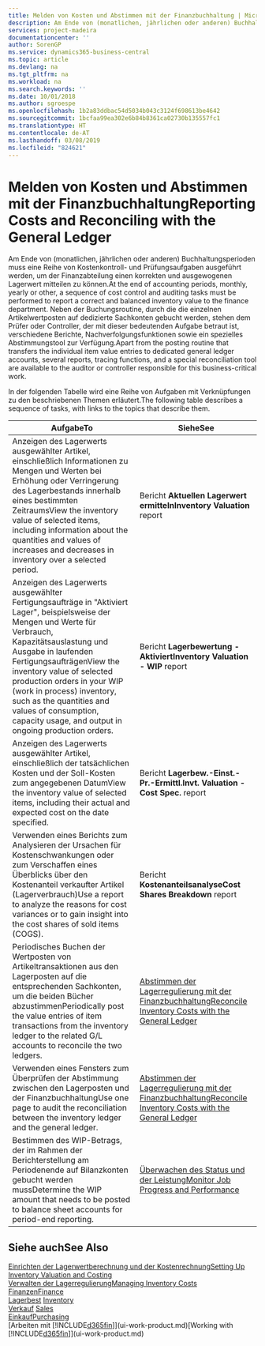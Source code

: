 ```yaml
---
title: Melden von Kosten und Abstimmen mit der Finanzbuchhaltung | Microsoft Docs
description: Am Ende von (monatlichen, jährlichen oder anderen) Buchhaltungsperioden muss eine Reihe von Kostenkontroll- und Prüfungsaufgaben ausgeführt werden, um der Finanzabteilung einen korrekten und ausgewogenen Lagerwert mitteilen zu können. Neben der Buchungsroutine, durch die die einzelnen Artikelwertposten auf dedizierte Sachkonten gebucht werden, stehen dem Prüfer oder Controller, der mit dieser bedeutenden Aufgabe betraut ist, verschiedene Berichte, Nachverfolgungsfunktionen sowie ein spezielles Abstimmungstool zur Verfügung.
services: project-madeira
documentationcenter: ''
author: SorenGP
ms.service: dynamics365-business-central
ms.topic: article
ms.devlang: na
ms.tgt_pltfrm: na
ms.workload: na
ms.search.keywords: ''
ms.date: 10/01/2018
ms.author: sgroespe
ms.openlocfilehash: 1b2a83ddbac54d5034b043c3124f698613be4642
ms.sourcegitcommit: 1bcfaa99ea302e6b84b8361ca02730b135557fc1
ms.translationtype: HT
ms.contentlocale: de-AT
ms.lasthandoff: 03/08/2019
ms.locfileid: "824621"
---
```

# <a name="reporting-costs-and-reconciling-with-the-general-ledger"></a><span data-ttu-id="9af1d-104">Melden von Kosten und Abstimmen mit der Finanzbuchhaltung</span><span class="sxs-lookup"><span data-stu-id="9af1d-104">Reporting Costs and Reconciling with the General Ledger</span></span>
<span data-ttu-id="9af1d-105">Am Ende von (monatlichen, jährlichen oder anderen) Buchhaltungsperioden muss eine Reihe von Kostenkontroll- und Prüfungsaufgaben ausgeführt werden, um der Finanzabteilung einen korrekten und ausgewogenen Lagerwert mitteilen zu können.</span><span class="sxs-lookup"><span data-stu-id="9af1d-105">At the end of accounting periods, monthly, yearly or other, a sequence of cost control and auditing tasks must be performed to report a correct and balanced inventory value to the finance department.</span></span> <span data-ttu-id="9af1d-106">Neben der Buchungsroutine, durch die die einzelnen Artikelwertposten auf dedizierte Sachkonten gebucht werden, stehen dem Prüfer oder Controller, der mit dieser bedeutenden Aufgabe betraut ist, verschiedene Berichte, Nachverfolgungsfunktionen sowie ein spezielles Abstimmungstool zur Verfügung.</span><span class="sxs-lookup"><span data-stu-id="9af1d-106">Apart from the posting routine that transfers the individual item value entries to dedicated general ledger accounts, several reports, tracing functions, and a special reconciliation tool are available to the auditor or controller responsible for this business-critical work.</span></span>  

 <span data-ttu-id="9af1d-107">In der folgenden Tabelle wird eine Reihe von Aufgaben mit Verknüpfungen zu den beschriebenen Themen erläutert.</span><span class="sxs-lookup"><span data-stu-id="9af1d-107">The following table describes a sequence of tasks, with links to the topics that describe them.</span></span>   

|<span data-ttu-id="9af1d-108">**Aufgabe**</span><span class="sxs-lookup"><span data-stu-id="9af1d-108">**To**</span></span>|<span data-ttu-id="9af1d-109">**Siehe**</span><span class="sxs-lookup"><span data-stu-id="9af1d-109">**See**</span></span>|  
|------------|-------------|  
|<span data-ttu-id="9af1d-110">Anzeigen des Lagerwerts ausgewählter Artikel, einschließlich Informationen zu Mengen und Werten bei Erhöhung oder Verringerung des Lagerbestands innerhalb eines bestimmten Zeitraums</span><span class="sxs-lookup"><span data-stu-id="9af1d-110">View the inventory value of selected items, including information about the quantities and values of increases and decreases in inventory over a selected period.</span></span>|<span data-ttu-id="9af1d-111">Bericht **Aktuellen Lagerwert ermitteln**</span><span class="sxs-lookup"><span data-stu-id="9af1d-111">**Inventory Valuation** report</span></span>|  
|<span data-ttu-id="9af1d-112">Anzeigen des Lagerwerts ausgewählter Fertigungsaufträge in "Aktiviert Lager", beispielsweise der Mengen und Werte für Verbrauch, Kapazitätsauslastung und Ausgabe in laufenden Fertigungsaufträgen</span><span class="sxs-lookup"><span data-stu-id="9af1d-112">View the inventory value of selected production orders in your WIP (work in process) inventory, such as the quantities and values of consumption, capacity usage, and output in ongoing production orders.</span></span>|<span data-ttu-id="9af1d-113">Bericht **Lagerbewertung - Aktiviert**</span><span class="sxs-lookup"><span data-stu-id="9af1d-113">**Inventory Valuation - WIP** report</span></span>|  
|<span data-ttu-id="9af1d-114">Anzeigen des Lagerwerts ausgewählter Artikel, einschließlich der tatsächlichen Kosten und der Soll-Kosten zum angegebenen Datum</span><span class="sxs-lookup"><span data-stu-id="9af1d-114">View the inventory value of selected items, including their actual and expected cost on the date specified.</span></span>|<span data-ttu-id="9af1d-115">Bericht **Lagerbew.-Einst.-Pr.-Ermittl.**</span><span class="sxs-lookup"><span data-stu-id="9af1d-115">**Invt. Valuation - Cost Spec.** report</span></span>|  
|<span data-ttu-id="9af1d-116">Verwenden eines Berichts zum Analysieren der Ursachen für Kostenschwankungen oder zum Verschaffen eines Überblicks über den Kostenanteil verkaufter Artikel (Lagerverbrauch)</span><span class="sxs-lookup"><span data-stu-id="9af1d-116">Use a report to analyze the reasons for cost variances or to gain insight into the cost shares of sold items (COGS).</span></span>|<span data-ttu-id="9af1d-117">Bericht **Kostenanteilsanalyse**</span><span class="sxs-lookup"><span data-stu-id="9af1d-117">**Cost Shares Breakdown** report</span></span>|  
|<span data-ttu-id="9af1d-118">Periodisches Buchen der Wertposten von Artikeltransaktionen aus den Lagerposten auf die entsprechenden Sachkonten, um die beiden Bücher abzustimmen</span><span class="sxs-lookup"><span data-stu-id="9af1d-118">Periodically post the value entries of item transactions from the inventory ledger to the related G/L accounts to reconcile the two ledgers.</span></span>|[<span data-ttu-id="9af1d-119">Abstimmen der Lagerregulierung mit der Finanzbuchhaltung</span><span class="sxs-lookup"><span data-stu-id="9af1d-119">Reconcile Inventory Costs with the General Ledger</span></span>](finance-how-to-post-inventory-costs-to-the-general-ledger.md)|  
|<span data-ttu-id="9af1d-120">Verwenden eines Fensters zum Überprüfen der Abstimmung zwischen den Lagerposten und der Finanzbuchhaltung</span><span class="sxs-lookup"><span data-stu-id="9af1d-120">Use one page to audit the reconciliation between the inventory ledger and the general ledger.</span></span>|[<span data-ttu-id="9af1d-121">Abstimmen der Lagerregulierung mit der Finanzbuchhaltung</span><span class="sxs-lookup"><span data-stu-id="9af1d-121">Reconcile Inventory Costs with the General Ledger</span></span>](finance-how-to-post-inventory-costs-to-the-general-ledger.md)|  
|<span data-ttu-id="9af1d-122">Bestimmen des WIP-Betrags, der im Rahmen der Berichterstellung am Periodenende auf Bilanzkonten gebucht werden muss</span><span class="sxs-lookup"><span data-stu-id="9af1d-122">Determine the WIP amount that needs to be posted to balance sheet accounts for period-end reporting.</span></span>|[<span data-ttu-id="9af1d-123">Überwachen des Status und der Leistung</span><span class="sxs-lookup"><span data-stu-id="9af1d-123">Monitor Job Progress and Performance</span></span>](projects-how-monitor-progress-performance.md)|

## <a name="see-also"></a><span data-ttu-id="9af1d-124">Siehe auch</span><span class="sxs-lookup"><span data-stu-id="9af1d-124">See Also</span></span>  
[<span data-ttu-id="9af1d-125">Einrichten der Lagerwertberechnung und der Kostenrechnung</span><span class="sxs-lookup"><span data-stu-id="9af1d-125">Setting Up Inventory Valuation and Costing</span></span>](finance-set-up-inventory-valuation-and-costing.md)  
[<span data-ttu-id="9af1d-126">Verwalten der Lagerregulierung</span><span class="sxs-lookup"><span data-stu-id="9af1d-126">Managing Inventory Costs</span></span>](finance-manage-inventory-costs.md)  
[<span data-ttu-id="9af1d-127">Finanzen</span><span class="sxs-lookup"><span data-stu-id="9af1d-127">Finance</span></span>](finance.md)  
<span data-ttu-id="9af1d-128">[Lagerbest](inventory-manage-inventory.md) </span><span class="sxs-lookup"><span data-stu-id="9af1d-128">[Inventory](inventory-manage-inventory.md) </span></span>  
<span data-ttu-id="9af1d-129">[Verkauf](sales-manage-sales.md) </span><span class="sxs-lookup"><span data-stu-id="9af1d-129">[Sales](sales-manage-sales.md) </span></span>  
[<span data-ttu-id="9af1d-130">Einkauf</span><span class="sxs-lookup"><span data-stu-id="9af1d-130">Purchasing</span></span>](purchasing-manage-purchasing.md)  
<span data-ttu-id="9af1d-131">[Arbeiten mit [!INCLUDE[d365fin](includes/d365fin_md.md)]](ui-work-product.md)</span><span class="sxs-lookup"><span data-stu-id="9af1d-131">[Working with [!INCLUDE[d365fin](includes/d365fin_md.md)]](ui-work-product.md)</span></span>
